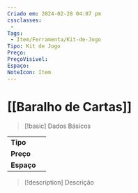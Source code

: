 ```yaml
---
Criado em: 2024-02-28 04:07 pm
cssclasses:
 - 
Tags:
 - Item/Ferramenta/Kit-de-Jogo
Tipo: Kit de Jogo
Preço: 
PreçoVisivel: 
Espaço: 
NoteIcon: Item
---
```

# [[Baralho de Cartas]]

> [!basic] Dados Básicos
> 
|            |     |
| ---------- |:---:|
| **Tipo**   |     |
| **Preço**  |     |
| **Espaço** |     |
>
 
> [!description] Descrição
> 
>
